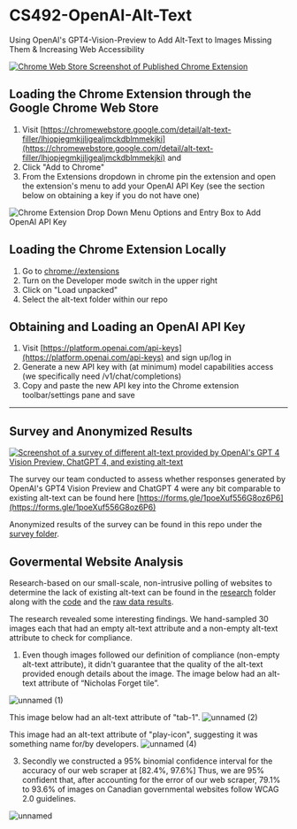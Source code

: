 # CS492-OpenAI-Alt-Text
Using OpenAI's GPT4-Vision-Preview to Add Alt-Text to Images Missing Them &amp; Increasing Web Accessibility

[![Chrome Web Store Screenshot of Published Chrome Extension](https://github.com/KeshavChawla/CS492-OpenAI-Alt-Text/assets/21203253/55f01370-4964-4929-9e88-acc7cc89b788)](https://chromewebstore.google.com/detail/alt-text-filler/lhjopjegmkjjljgealjmckdblmmekjki)


## Loading the Chrome Extension through the Google Chrome Web Store
1. Visit [https://chromewebstore.google.com/detail/alt-text-filler/lhjopjegmkjjljgealjmckdblmmekjki](https://chromewebstore.google.com/detail/alt-text-filler/lhjopjegmkjjljgealjmckdblmmekjki) and 
2. Click "Add to Chrome"
3. From the Extensions dropdown in chrome pin the extension and open the extension's menu to add your OpenAI API Key (see the section below on obtaining a key if you do not have one)

![Chrome Extension Drop Down Menu Options and Entry Box to Add OpenAI API Key](https://github.com/KeshavChawla/CS492-OpenAI-Alt-Text/assets/21203253/d5092b79-5759-49c5-9cf9-6a340f06ed8c)

## Loading the Chrome Extension Locally
1. Go to [chrome://extensions](chrome://extensions)
2. Turn on the Developer mode switch in the upper right
3. Click on "Load unpacked"
4. Select the alt-text folder within our repo

## Obtaining and Loading an OpenAI API Key
1. Visit [https://platform.openai.com/api-keys](https://platform.openai.com/api-keys) and sign up/log in
2. Generate a new API key with (at minimum) model capabilities access (we specifically need /v1/chat/completions)
3. Copy and paste the new API key into the Chrome extension toolbar/settings pane and save

---

## Survey and Anonymized Results
[![Screenshot of a survey of different alt-text provided by OpenAI's GPT 4 Vision Preview, ChatGPT 4, and existing alt-text](https://github.com/KeshavChawla/CS492-OpenAI-Alt-Text/assets/21203253/cb695f0a-4a1a-4aca-a48d-ed63b16d9ba8)](https://forms.gle/1poeXuf556G8oz6P6)

The survey our team conducted to assess whether responses generated by OpenAI's GPT4 Vision Preview and ChatGPT 4 were any bit comparable to existing alt-text can be found here [https://forms.gle/1poeXuf556G8oz6P6](https://forms.gle/1poeXuf556G8oz6P6)

Anonymized results of the survey can be found in this repo under the [survey folder](https://github.com/KeshavChawla/CS492-OpenAI-Alt-Text/blob/main/survey/CS_492_Alt_Text_Survey_Anonymized.xlsx).

## Govermental Website Analysis

Research-based on our small-scale, non-intrusive polling of websites to determine the lack of existing alt-text can be found in the [research](https://github.com/KeshavChawla/CS492-OpenAI-Alt-Text/tree/main/research) folder along with the [code](https://github.com/KeshavChawla/CS492-OpenAI-Alt-Text/blob/main/research/webscrape.py) and the [raw data results](https://github.com/KeshavChawla/CS492-OpenAI-Alt-Text/blob/main/research/output.csv).

The research revealed some interesting findings. We hand-sampled 30 images each that had an empty alt-text attribute and a non-empty alt-text attribute to check for compliance.

1. Even though images followed our definition of compliance (non-empty alt-text attribute), it didn't guarantee that the quality of the alt-text provided enough details about the image.
   The image below had an alt-text attribute of “Nicholas Forget tile”.
 
  ![unnamed (1)](https://github.com/KeshavChawla/CS492-OpenAI-Alt-Text/assets/18638226/ad9f8465-bf73-40ed-b95a-bebd6b74e78a)

  This image below had an alt-text attribute of "tab-1".
  ![unnamed (2)](https://github.com/KeshavChawla/CS492-OpenAI-Alt-Text/assets/18638226/30eabb3a-e99e-4a05-90df-7a9b0401a53c)

   This image had an alt-text attribute of "play-icon", suggesting it was something name for/by developers. 
   ![unnamed (4)](https://github.com/KeshavChawla/CS492-OpenAI-Alt-Text/assets/18638226/ff6b50ea-c8f5-4ee8-8434-608bda046715)


3. Secondly we constructed a 95% binomial confidence interval for the accuracy of our web scraper at [82.4%, 97.6%]
   Thus, we are 95% confident that, after accounting for the error of our web scraper, 79.1% to 93.6% of images on Canadian governmental websites follow WCAG 2.0 guidelines.

![unnamed](https://github.com/KeshavChawla/CS492-OpenAI-Alt-Text/assets/18638226/dac99f8e-5a01-4069-9990-578201935e5b)

